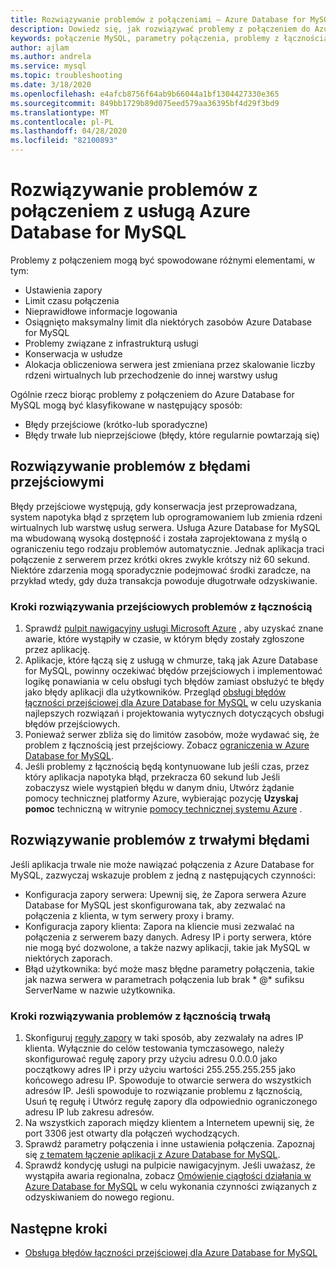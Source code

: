 ```yaml
---
title: Rozwiązywanie problemów z połączeniami — Azure Database for MySQL
description: Dowiedz się, jak rozwiązywać problemy z połączeniem do Azure Database for MySQL, w tym błędy przejściowe wymagające ponownych prób, problemy z zaporą i przestoje.
keywords: połączenie MySQL, parametry połączenia, problemy z łącznością, błąd przejściowy, błąd połączenia
author: ajlam
ms.author: andrela
ms.service: mysql
ms.topic: troubleshooting
ms.date: 3/18/2020
ms.openlocfilehash: e4afcb8756f64ab9b66044a1bf1304427330e365
ms.sourcegitcommit: 849bb1729b89d075eed579aa36395bf4d29f3bd9
ms.translationtype: MT
ms.contentlocale: pl-PL
ms.lasthandoff: 04/28/2020
ms.locfileid: "82100893"
---
```

# <a name="troubleshoot-connection-issues-to-azure-database-for-mysql"></a>Rozwiązywanie problemów z połączeniem z usługą Azure Database for MySQL

Problemy z połączeniem mogą być spowodowane różnymi elementami, w tym:

* Ustawienia zapory
* Limit czasu połączenia
* Nieprawidłowe informacje logowania
* Osiągnięto maksymalny limit dla niektórych zasobów Azure Database for MySQL
* Problemy związane z infrastrukturą usługi
* Konserwacja w usłudze
* Alokacja obliczeniowa serwera jest zmieniana przez skalowanie liczby rdzeni wirtualnych lub przechodzenie do innej warstwy usług

Ogólnie rzecz biorąc problemy z połączeniem do Azure Database for MySQL mogą być klasyfikowane w następujący sposób:

* Błędy przejściowe (krótko-lub sporadyczne)
* Błędy trwałe lub nieprzejściowe (błędy, które regularnie powtarzają się)

## <a name="troubleshoot-transient-errors"></a>Rozwiązywanie problemów z błędami przejściowymi

Błędy przejściowe występują, gdy konserwacja jest przeprowadzana, system napotyka błąd z sprzętem lub oprogramowaniem lub zmienia rdzeni wirtualnych lub warstwę usług serwera. Usługa Azure Database for MySQL ma wbudowaną wysoką dostępność i została zaprojektowana z myślą o ograniczeniu tego rodzaju problemów automatycznie. Jednak aplikacja traci połączenie z serwerem przez krótki okres zwykle krótszy niż 60 sekund. Niektóre zdarzenia mogą sporadycznie podejmować środki zaradcze, na przykład wtedy, gdy duża transakcja powoduje długotrwałe odzyskiwanie.

### <a name="steps-to-resolve-transient-connectivity-issues"></a>Kroki rozwiązywania przejściowych problemów z łącznością

1. Sprawdź [pulpit nawigacyjny usługi Microsoft Azure](https://azure.microsoft.com/status) , aby uzyskać znane awarie, które wystąpiły w czasie, w którym błędy zostały zgłoszone przez aplikację.
2. Aplikacje, które łączą się z usługą w chmurze, taką jak Azure Database for MySQL, powinny oczekiwać błędów przejściowych i implementować logikę ponawiania w celu obsługi tych błędów zamiast obsłużyć te błędy jako błędy aplikacji dla użytkowników. Przegląd [obsługi błędów łączności przejściowej dla Azure Database for MySQL](concepts-connectivity.md) w celu uzyskania najlepszych rozwiązań i projektowania wytycznych dotyczących obsługi błędów przejściowych.
3. Ponieważ serwer zbliża się do limitów zasobów, może wydawać się, że problem z łącznością jest przejściowy. Zobacz [ograniczenia w Azure Database for MySQL](concepts-limits.md).
4. Jeśli problemy z łącznością będą kontynuowane lub jeśli czas, przez który aplikacja napotyka błąd, przekracza 60 sekund lub Jeśli zobaczysz wiele wystąpień błędu w danym dniu, Utwórz żądanie pomocy technicznej platformy Azure, wybierając pozycję **Uzyskaj pomoc** techniczną w witrynie [pomocy technicznej systemu Azure](https://azure.microsoft.com/support/options) .

## <a name="troubleshoot-persistent-errors"></a>Rozwiązywanie problemów z trwałymi błędami

Jeśli aplikacja trwale nie może nawiązać połączenia z Azure Database for MySQL, zazwyczaj wskazuje problem z jedną z następujących czynności:

* Konfiguracja zapory serwera: Upewnij się, że Zapora serwera Azure Database for MySQL jest skonfigurowana tak, aby zezwalać na połączenia z klienta, w tym serwery proxy i bramy.
* Konfiguracja zapory klienta: Zapora na kliencie musi zezwalać na połączenia z serwerem bazy danych. Adresy IP i porty serwera, które nie mogą być dozwolone, a także nazwy aplikacji, takie jak MySQL w niektórych zaporach.
* Błąd użytkownika: być może masz błędne parametry połączenia, takie jak nazwa serwera w parametrach połączenia lub brak * \@* sufiksu ServerName w nazwie użytkownika.

### <a name="steps-to-resolve-persistent-connectivity-issues"></a>Kroki rozwiązywania problemów z łącznością trwałą

1. Skonfiguruj [reguły zapory](howto-manage-firewall-using-portal.md) w taki sposób, aby zezwalały na adres IP klienta. Wyłącznie do celów testowania tymczasowego, należy skonfigurować regułę zapory przy użyciu adresu 0.0.0.0 jako początkowy adres IP i przy użyciu wartości 255.255.255.255 jako końcowego adresu IP. Spowoduje to otwarcie serwera do wszystkich adresów IP. Jeśli spowoduje to rozwiązanie problemu z łącznością, Usuń tę regułę i Utwórz regułę zapory dla odpowiednio ograniczonego adresu IP lub zakresu adresów.
2. Na wszystkich zaporach między klientem a Internetem upewnij się, że port 3306 jest otwarty dla połączeń wychodzących.
3. Sprawdź parametry połączenia i inne ustawienia połączenia. Zapoznaj się [z tematem łączenie aplikacji z Azure Database for MySQL](howto-connection-string.md).
4. Sprawdź kondycję usługi na pulpicie nawigacyjnym. Jeśli uważasz, że wystąpiła awaria regionalna, zobacz [Omówienie ciągłości działania w Azure Database for MySQL](concepts-business-continuity.md) w celu wykonania czynności związanych z odzyskiwaniem do nowego regionu.

## <a name="next-steps"></a>Następne kroki

* [Obsługa błędów łączności przejściowej dla Azure Database for MySQL](concepts-connectivity.md)
